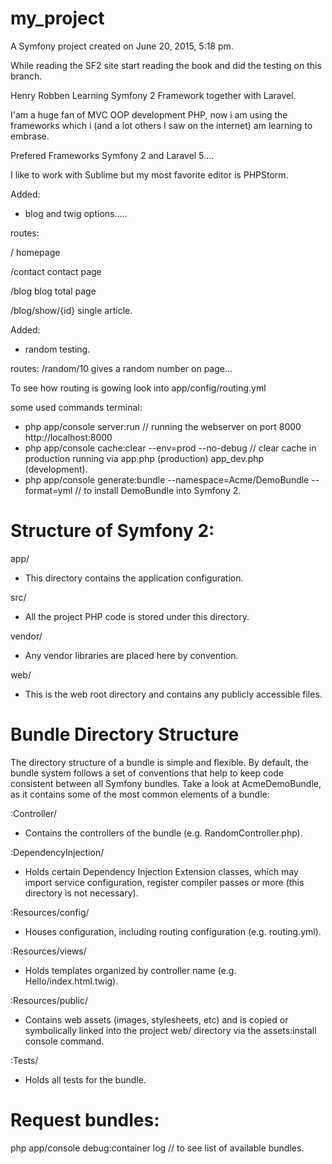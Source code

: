 my_project
==========

A Symfony project created on June 20, 2015, 5:18 pm.

While reading the SF2 site start reading the book and did the testing on this branch.

Henry Robben Learning Symfony 2 Framework together with Laravel.

I'am a huge fan of MVC OOP development PHP, now i am using the frameworks which i (and a lot others I saw on the internet) am learning to embrase.
 
 Prefered Frameworks Symfony 2 and Laravel 5....
 
 I like to work with Sublime but my most favorite editor is PHPStorm.
 
 
 Added:
 - blog and twig options.....
 
 routes:  
 
 /         homepage
 
 /contact  contact page
 
 /blog     blog total page
 
 /blog/show/{id}      single article.
          
 Added: 
 - random testing.
 
 routes:  /random/10    gives a random number on page...
 
 To see how routing is gowing look into app/config/routing.yml
 
some used commands terminal:
- php app/console server:run                         // running the webserver on port 8000  http://localhost:8000
- php app/console cache:clear --env=prod --no-debug  // clear cache in production running via app.php (production)   app_dev.php (development).
- php app/console generate:bundle --namespace=Acme/DemoBundle --format=yml   // to install DemoBundle into Symfony 2.
 
Structure of Symfony 2:
=======================
app/
- This directory contains the application configuration.

src/
- All the project PHP code is stored under this directory.

vendor/
- Any vendor libraries are placed here by convention.

web/
- This is the web root directory and contains any publicly accessible files.
 
Bundle Directory Structure
==========================
The directory structure of a bundle is simple and flexible. By default, the bundle system follows a set of conventions that help to keep code consistent between all Symfony bundles. Take a look at AcmeDemoBundle, as it contains some of the most common elements of a bundle:
 
:Controller/
- Contains the controllers of the bundle (e.g. RandomController.php).

:DependencyInjection/
- Holds certain Dependency Injection Extension classes, which may import service configuration, register compiler passes or more (this directory is not necessary).

:Resources/config/
- Houses configuration, including routing configuration (e.g. routing.yml).

:Resources/views/
- Holds templates organized by controller name (e.g. Hello/index.html.twig).

:Resources/public/
- Contains web assets (images, stylesheets, etc) and is copied or symbolically linked into the project web/ directory via the assets:install console command.

:Tests/
- Holds all tests for the bundle.


Request bundles:
================
php app/console debug:container log   // to see list of available bundles.
